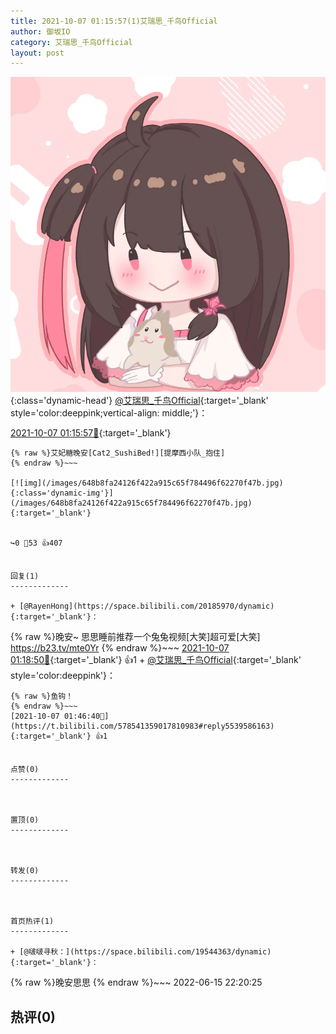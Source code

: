 ```yaml
---
title: 2021-10-07 01:15:57(1)艾瑞思_千鸟Official
author: 御坂IO
category: 艾瑞思_千鸟Official
layout: post
---
```


![img](/images/7e08840c56f251de28bdf766b647bd5fe9a5d50a.jpg){:class='dynamic-head'}
[@艾瑞思_千鸟Official](https://space.bilibili.com/1090010845/dynamic){:target='_blank' style='color:deeppink;vertical-align: middle;'}：

[2021-10-07 01:15:57🔗](https://t.bilibili.com/578541359017810983){:target='_blank'}

~~~
{% raw %}艾妃糖晚安[Cat2_SushiBed!][提摩西小队_抱住]
{% endraw %}~~~

[![img](/images/648b8fa24126f422a915c65f784496f62270f47b.jpg){:class='dynamic-img'}](/images/648b8fa24126f422a915c65f784496f62270f47b.jpg){:target='_blank'}


↪️0 💬53 👍407


回复(1)
-------------

+ [@RayenHong](https://space.bilibili.com/20185970/dynamic){:target='_blank'}：
~~~
{% raw %}晚安~
思思睡前推荐一个兔兔视频[大笑]超可爱[大笑]
https://b23.tv/mte0Yr
{% endraw %}~~~
[2021-10-07 01:18:50🔗](https://t.bilibili.com/578541359017810983#reply5539481896){:target='_blank'} 👍1
    + [@艾瑞思_千鸟Official](https://space.bilibili.com/1090010845/dynamic){:target='_blank' style='color:deeppink'}：
~~~
{% raw %}鱼钩！
{% endraw %}~~~
[2021-10-07 01:46:40🔗](https://t.bilibili.com/578541359017810983#reply5539586163){:target='_blank'} 👍1


点赞(0)
-------------



置顶(0)
-------------



转发(0)
-------------



首页热评(1)
-------------

+ [@啵啵寻秋：](https://space.bilibili.com/19544363/dynamic){:target='_blank'}：
~~~
{% raw %}晚安思思
{% endraw %}~~~
2022-06-15 22:20:25


热评(0)
-------------



